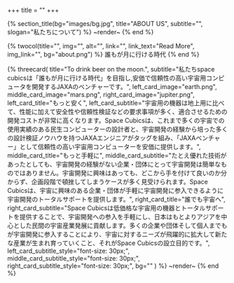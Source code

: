 +++
title = ""
+++

{% section_title(bg="images/bg.jpg", title="ABOUT US", subtitle="", slogan="私たちについて") %}
~render~
{% end %}

{% twocol(title="", img="", alt="", link="", link_text="Read More", img_link="", bg="about.png") %}
誰もが月に行ける時代
{% end %}

{% threecard(
  title="To drink beer on the moon.",
  subtitle="私たちspace cubicsは「誰もが月に行ける時代」を目指し,安価で信頼性の高い宇宙用コンピュータを開発するJAXAのベンチャーです。",
  left_card_image="earth.png",
  middle_card_image="mars.png",
  right_card_image="jupiter.png",
  left_card_title="もっと安く",
  left_card_subtitle="宇宙用の機器は地上用に比べて、性能に加えて安全性や信頼性検証などの要求事項が多く、適合させるための開発コストが非常に高くなります。Space Cubicsは、これまで多くの宇宙での使用実績のある民生コンピューターの設計者と、宇宙開発の経験から培った多くの設計検証ノウハウを持つJAXAエンジニアがタッグを組み、「JAXAベンチャー」として信頼性の高い宇宙用コンピューターを安価に提供します。",
  middle_card_title="もっと手軽に",
  middle_card_subtitle="たとえ優れた技術があったとしても、宇宙開発の経験がない企業・団体にとって宇宙開発は簡単なものではありません。宇宙開発に興味はあっても、どこから手を付けて良いのか分からず、企画段階で頓挫してしまうケースが多く見受けられます。Space Cubicsは、宇宙に興味のある企業・団体が手軽に宇宙開発に参入できるように宇宙開発のトータルサポートを提供します。",
  right_card_title="誰でも宇宙へ",
  right_card_subtitle="Space Cubicsは低価格な宇宙用の機器とトータルサポートを提供することで、宇宙開発への参入を手軽にし、日本はもとよりアジアを中心とした民間の宇宙産業発展に貢献します。多くの企業や団体そして個人までもが宇宙開発に参入することにより、宇宙に対するニーズが飛躍的に拡大して新たな産業が生まれ育っていくこと、それがSpace Cubicsの設立目的です。",
  left_card_subtitle_style="font-size: 30px;",
  middle_card_subtitle_style="font-size: 30px;",
  right_card_subtitle_style="font-size: 30px;",
  bg=""
) %}
~render~
{% end %}



